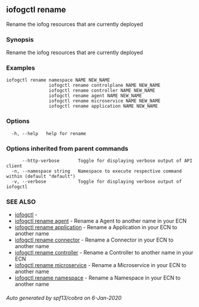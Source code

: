 ## iofogctl rename

Rename the iofog resources that are currently deployed

### Synopsis

Rename the iofog resources that are currently deployed

### Examples

```
iofogctl rename namespace NAME NEW_NAME
				iofogctl rename controlplane NAME NEW_NAME
				iofogctl rename controller NAME NEW_NAME
				iofogctl rename agent NAME NEW_NAME
				iofogctl rename microservice NAME NEW_NAME
				iofogctl rename application NAME NEW_NAME
```

### Options

```
  -h, --help   help for rename
```

### Options inherited from parent commands

```
      --http-verbose       Toggle for displaying verbose output of API client
  -n, --namespace string   Namespace to execute respective command within (default "default")
  -v, --verbose            Toggle for displaying verbose output of iofogctl
```

### SEE ALSO

* [iofogctl](iofogctl.md)	 - 
* [iofogctl rename agent](iofogctl_rename_agent.md)	 - Rename a Agent to another name in your ECN
* [iofogctl rename application](iofogctl_rename_application.md)	 - Rename a Application in your ECN to another name
* [iofogctl rename connector](iofogctl_rename_connector.md)	 - Rename a Connector in your ECN to another name
* [iofogctl rename controller](iofogctl_rename_controller.md)	 - Rename a Controller to another name in your ECN
* [iofogctl rename microservice](iofogctl_rename_microservice.md)	 - Rename a Microservice in your ECN to another name
* [iofogctl rename namespace](iofogctl_rename_namespace.md)	 - Rename a Namespace in your ECN to another name

###### Auto generated by spf13/cobra on 6-Jan-2020
